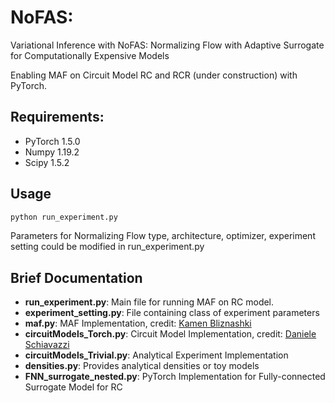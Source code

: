 # NoFAS:
Variational Inference with NoFAS: Normalizing Flow with Adaptive Surrogate for Computationally Expensive Models

Enabling MAF on Circuit Model RC and RCR (under construction) with PyTorch.


## Requirements:
* PyTorch 1.5.0
* Numpy 1.19.2
* Scipy 1.5.2

## Usage

```bash
python run_experiment.py
```
Parameters for Normalizing Flow type, architecture, optimizer, experiment setting could be modified in run_experiment.py
## Brief Documentation
* __run_experiment.py__:        Main file for running MAF on RC model.
* __experiment_setting.py__:    File containing class of experiment parameters
* __maf.py__:                   MAF Implementation, credit: [Kamen Bliznashki](https://github.com/kamenbliznashki/normalizing_flows)
* __circuitModels_Torch.py__:   Circuit Model Implementation, credit: [Daniele Schiavazzi](https://github.com/desResLab/tulip/commits?author=daneschi)
* __circuitModels_Trivial.py__:   Analytical Experiment Implementation
* __densities.py__:             Provides analytical densities or toy models
* __FNN_surrogate_nested.py__:            PyTorch Implementation for Fully-connected Surrogate Model for RC
